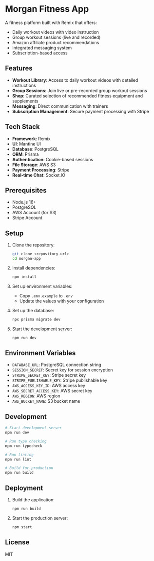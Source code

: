 # Morgan Fitness App

A fitness platform built with Remix that offers:

- Daily workout videos with video instruction
- Group workout sessions (live and recorded)
- Amazon affiliate product recommendations
- Integrated messaging system
- Subscription-based access

## Features

- **Workout Library**: Access to daily workout videos with detailed instructions
- **Group Sessions**: Join live or pre-recorded group workout sessions
- **Shop**: Curated selection of recommended fitness equipment and supplements
- **Messaging**: Direct communication with trainers
- **Subscription Management**: Secure payment processing with Stripe

## Tech Stack

- **Framework**: Remix
- **UI**: Mantine UI
- **Database**: PostgreSQL
- **ORM**: Prisma
- **Authentication**: Cookie-based sessions
- **File Storage**: AWS S3
- **Payment Processing**: Stripe
- **Real-time Chat**: Socket.IO

## Prerequisites

- Node.js 16+
- PostgreSQL
- AWS Account (for S3)
- Stripe Account

## Setup

1. Clone the repository:

   ```bash
   git clone <repository-url>
   cd morgan-app
   ```

2. Install dependencies:

   ```bash
   npm install
   ```

3. Set up environment variables:

   - Copy `.env.example` to `.env`
   - Update the values with your configuration

4. Set up the database:

   ```bash
   npx prisma migrate dev
   ```

5. Start the development server:
   ```bash
   npm run dev
   ```

## Environment Variables

- `DATABASE_URL`: PostgreSQL connection string
- `SESSION_SECRET`: Secret key for session encryption
- `STRIPE_SECRET_KEY`: Stripe secret key
- `STRIPE_PUBLISHABLE_KEY`: Stripe publishable key
- `AWS_ACCESS_KEY_ID`: AWS access key
- `AWS_SECRET_ACCESS_KEY`: AWS secret key
- `AWS_REGION`: AWS region
- `AWS_BUCKET_NAME`: S3 bucket name

## Development

```bash
# Start development server
npm run dev

# Run type checking
npm run typecheck

# Run linting
npm run lint

# Build for production
npm run build
```

## Deployment

1. Build the application:

   ```bash
   npm run build
   ```

2. Start the production server:
   ```bash
   npm start
   ```

## License

MIT
